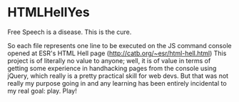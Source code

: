 # HTMLHellYes
Free Speech is a disease. This is the cure.

So each file represents one line to be executed on the JS command console opened at ESR's HTML Hell page (http://catb.org/~esr/html-hell.html) This project is of literally no value to anyone; well, it is of value in terms of getting some experience in handhacking pages from the console using jQuery, which really is a pretty practical skill for web devs. But that was not really my purpose going in and any learning has been entirely incidental to my real goal: play. Play!
